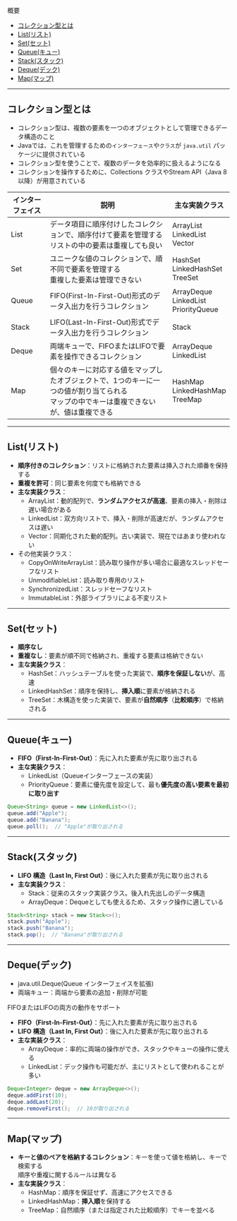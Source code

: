 概要
* [コレクション型とは](#コレクション型とは)
* [List(リスト)](#list(リスト))
* [Set(セット)](#set(セット))
* [Queue(キュー)](#queue(キュー))
* [Stack(スタック)](#stack(スタック))
* [Deque(デック)](#deque(デック))
* [Map(マップ)](#map(マップ))
***************************************************************************
## コレクション型とは
* コレクション型は、複数の要素を一つのオブジェクトとして管理できるデータ構造のこと
* Javaでは、これを管理するための`インターフェース`や`クラス`が `java.util` パッケージに提供されている
* コレクション型を使うことで、複数のデータを効率的に扱えるようになる
* コレクションを操作するために、Collections クラスやStream API（Java 8以降）が用意されている

| インターフェイス | 説明 | 主な実装クラス |
| --- | --- | --- |
| List | データ項目に順序付けしたコレクションで、順序付けて要素を管理する<br>リストの中の要素は重複しても良い | ArrayList<br>LinkedList<br>Vector |
| Set | ユニークな値のコレクションで、順不同で要素を管理する<br>重複した要素は管理できない | HashSet<br>LinkedHashSet<br>TreeSet |
| Queue | FIFO(First-In-First-Out)形式のデータ入出力を行うコレクション | ArrayDeque<br>LinkedList<br>PriorityQueue |
| Stack | LIFO(Last-In-First-Out)形式でデータ入出力を行うコレクション | Stack |
| Deque | 両端キューで、FIFOまたはLIFOで要素を操作できるコレクション | ArrayDeque<br>LinkedList |
| Map | 個々のキーに対応する値をマップしたオブジェクトで、1つのキーに一つの値が割り当てられる<br>マップの中でキーは重複できないが、値は重複できる | HashMap<br>LinkedHashMap<br>TreeMap |

***************************************************************************
## List(リスト)
* **順序付きのコレクション**：リストに格納された要素は挿入された順番を保持する
* **重複を許可**：同じ要素を何度でも格納できる
* **主な実装クラス**：
  * ArrayList：動的配列で、**ランダムアクセスが高速**、要素の挿入・削除は遅い場合がある
  * LinkedList：双方向リストで、挿入・削除が高速だが、ランダムアクセスは遅い
  * Vector：同期化された動的配列。古い実装で、現在ではあまり使われない
* その他実装クラス：
  * CopyOnWriteArrayList：読み取り操作が多い場合に最適なスレッドセーフなリスト
  * UnmodifiableList：読み取り専用のリスト
  * SynchronizedList：スレッドセーフなリスト
  * ImmutableList：外部ライブラリによる不変リスト

***************************************************************************
## Set(セット)
* **順序なし**
* **重複なし**：要素が順不同で格納され、重複する要素は格納できない
* **主な実装クラス**：
  * HashSet：ハッシュテーブルを使った実装で、**順序を保証しない**が、高速
  * LinkedHashSet：順序を保持し、**挿入順**に要素が格納される
  * TreeSet：木構造を使った実装で、要素が**自然順序**（**比較順序**）で格納される

***************************************************************************
## Queue(キュー)
* **FIFO（First-In-First-Out）**：先に入れた要素が先に取り出される
* **主な実装クラス**：
  * LinkedList（Queueインターフェースの実装）
  * PriorityQueue：要素に優先度を設定して、最も**優先度の高い要素を最初に取り出す**

```Java
Queue<String> queue = new LinkedList<>();
queue.add("Apple");
queue.add("Banana");
queue.poll();  // "Apple"が取り出される
```

***************************************************************************
## Stack(スタック)
* **LIFO 構造（Last In, First Out）**：後に入れた要素が先に取り出される
* **主な実装クラス**：
  * Stack：従来のスタック実装クラス。後入れ先出しのデータ構造
  * ArrayDeque：Dequeとしても使えるため、スタック操作に適している

```Java
Stack<String> stack = new Stack<>();
stack.push("Apple");
stack.push("Banana");
stack.pop();  // "Banana"が取り出される
```

***************************************************************************
## Deque(デック)
* java.util.Deque(Queue インターフェイスを拡張)
* 両端キュー：両端から要素の追加・削除が可能

FIFOまたはLIFOの両方の動作をサポート
* **FIFO（First-In-First-Out）**：先に入れた要素が先に取り出される
* **LIFO 構造（Last In, First Out）**：後に入れた要素が先に取り出される
* **主な実装クラス**：
  * ArrayDeque：率的に両端の操作ができ、スタックやキューの操作に使える
  * LinkedList：デック操作も可能だが、主にリストとして使われることが多い

``` Java
Deque<Integer> deque = new ArrayDeque<>();
deque.addFirst(10);
deque.addLast(20);
deque.removeFirst();  // 10が取り出される
```

***************************************************************************
## Map(マップ)
* **キーと値のペアを格納するコレクション**：キーを使って値を格納し、キーで検索する  
順序や重複に関するルールは異なる
* **主な実装クラス**：
  * HashMap：順序を保証せず、高速にアクセスできる
  * LinkedHashMap：**挿入順**を保持する
  * TreeMap：自然順序（または指定された比較順序）でキーを並べる


